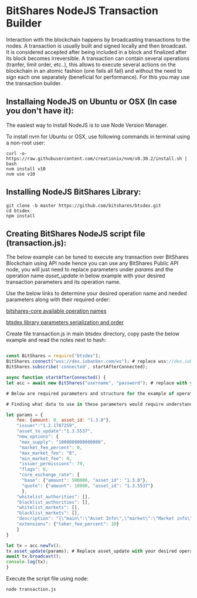# BitShares NodeJS Transaction Builder

Interaction with the blockchain happens by broadcasting transactions to the nodes. A transaction is usually built and signed locally and then broadcast. It is considered accepted after being included in a block and finalized after its block becomes irreversible. A transaction can contain several operations (tranfer, limit order, etc..), this allows to execute several actions on the blockchain in an atomic fashion (one fails all fail) and without the need to sign each one separately (beneficial for performance). For this you may use the transaction builder.

## Installaing NodeJS on Ubuntu or OSX (In case you don't have it):

The easiest way to install NodeJS is to use Node Version Manager.

To install nvm for Ubuntu or OSX, use following commands in terminal using a non-root user:

```
curl -o- https://raw.githubusercontent.com/creationix/nvm/v0.30.2/install.sh | bash
nvm install v10
nvm use v10
```

## Installing NodeJS BitShares Library:

```
git clone -b master https://github.com/bitshares/btsdex.git
cd btsdex
npm install
```

## Creating BitShares NodeJS script file (transaction.js):

The below example can be tuned to execute any transaction over BitShares Blockchain using API node hence you can use any BitShares Public API node, you will just need to replace parameters under *params* and the operation name *asset_update* in below example with your desired transaction parameters and its operation name.

Use the below links to determine your desired operation name and needed parameters along with their required order:

[bitshares-core available operation names](https://github.com/bitshares/bitshares-core/blob/master/libraries/protocol/include/graphene/protocol/operations.hpp)

[btsdex library parameters serialization and order](https://github.com/bitshares/btsdex/blob/master/packages/serializer/src/operations.js)


Create file transaction.js in main btsdex directory, copy paste the below example and read the notes next to hash:

```js

const BitShares = require("btsdex");
BitShares.connect("wss://dex.iobanker.com/ws"); # replace wss://dex.iobanker.com/ws with API node if you want to use another BitShares API node
BitShares.subscribe('connected', startAfterConnected);

async function startAfterConnected() {
let acc = await new BitShares("username", "password"); # replace with your username and password

# Below are required parameters and structure for the example of operation *asset_update*; every different operation would required different parameters and structure

# Finding what data to use in these parameters would require understanding of how BitShares Blockchain works, for example *issuer* is referred to the ID *1.2.1787259* of owner account of an Asset, use telegram [BitShares Development](https://t.me/BitSharesDEV) group to ask about required parameters.

let params = {
    fee: {amount: 0, asset_id: "1.3.0"},
    "issuer":"1.2.1787259",
    "asset_to_update":"1.3.5537", 
    "new_options": {
     "max_supply": "1000000000000000", 
     "market_fee_percent": 0, 
     "max_market_fee": "0", 
     "min_market_fee": 0, 
     "issuer_permissions": 79, 
     "flags": 6, 
     "core_exchange_rate": {
      "base": {"amount": 500000, "asset_id": "1.3.0"}, 
      "quote": {"amount": 10000, "asset_id": "1.3.5537"}
      }, 
    "whitelist_authorities": [], 
    "blacklist_authorities": [], 
    "whitelist_markets": [], 
    "blacklist_markets": [],
    "description": "{\"main\":\"Asset Info\",\"market\":\"Market info\"}", 
    "extensions": {"taker_fee_percent": 10}
    }
}

let tx = acc.newTx();
tx.asset_update(params); # Replace asset_update with your desired operation name
await tx.broadcast();
console.log(tx);
}
```

Execute the script file using node:

```
node transaction.js
```
